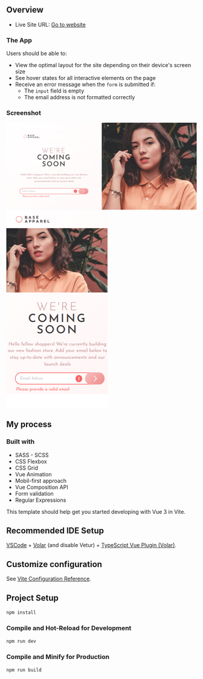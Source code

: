 ## Overview

-   Live Site URL: [Go to website](https://article-preview-component-master-nine-olive.vercel.app/)

### The App

Users should be able to:

-   View the optimal layout for the site depending on their device's screen size
-   See hover states for all interactive elements on the page
-   Receive an error message when the `form` is submitted if:
    -   The `input` field is empty
    -   The email address is not formatted correctly

### Screenshot

![](./src/assets/images/pic_big.png) ![](./src/assets/images/pic_small.png)

## My process

### Built with

-   SASS - SCSS
-   CSS Flexbox
-   CSS Grid
-   Vue Animation
-   Mobil-first approach
-   Vue Composition API
-   Form validation
-   Regular Expressions

This template should help get you started developing with Vue 3 in Vite.

## Recommended IDE Setup

[VSCode](https://code.visualstudio.com/) + [Volar](https://marketplace.visualstudio.com/items?itemName=Vue.volar) (and disable Vetur) + [TypeScript Vue Plugin (Volar)](https://marketplace.visualstudio.com/items?itemName=Vue.vscode-typescript-vue-plugin).

## Customize configuration

See [Vite Configuration Reference](https://vitejs.dev/config/).

## Project Setup

```sh
npm install
```

### Compile and Hot-Reload for Development

```sh
npm run dev
```

### Compile and Minify for Production

```sh
npm run build
```
